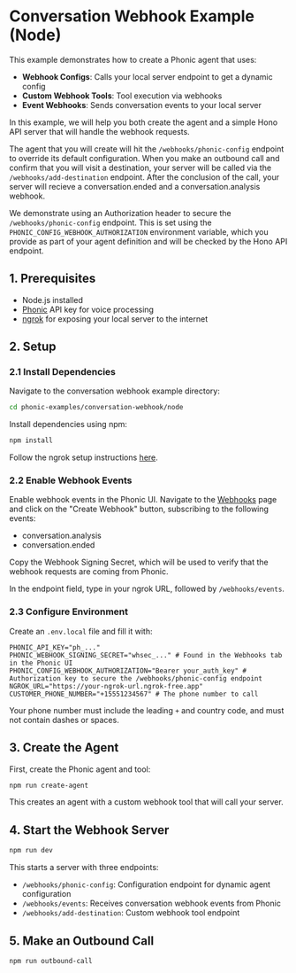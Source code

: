 # Conversation Webhook Example (Node)

This example demonstrates how to create a Phonic agent that uses:

- **Webhook Configs**: Calls your local server endpoint to get a dynamic config
- **Custom Webhook Tools**: Tool execution via webhooks
- **Event Webhooks**: Sends conversation events to your local server

In this example, we will help you both create the agent and a simple Hono API server that will handle the webhook requests.

The agent that you will create will hit the `/webhooks/phonic-config` endpoint to override its default configuration. When you make an outbound call and confirm that you will visit a destination, your server will be called via the `/webhooks/add-destination` endpoint. After the conclusion of the call, your server will recieve a conversation.ended and a conversation.analysis webhook.

We demonstrate using an Authorization header to secure the `/webhooks/phonic-config` endpoint. This is set using the `PHONIC_CONFIG_WEBHOOK_AUTHORIZATION` environment variable, which you provide as part of your agent definition and will be checked by the Hono API endpoint.

## 1. Prerequisites

- Node.js installed
- [Phonic](https://phonic.co) API key for voice processing
- [ngrok](https://ngrok.com) for exposing your local server to the internet

## 2. Setup

### 2.1 Install Dependencies

Navigate to the conversation webhook example directory:
```bash
cd phonic-examples/conversation-webhook/node
```

Install dependencies using npm:
```bash
npm install
```

Follow the ngrok setup instructions [here](https://github.com/Phonic-Co/phonic-examples/blob/main/ngrok_tunneling.md).

### 2.2 Enable Webhook Events

Enable webhook events in the Phonic UI. Navigate to the [Webhooks](https://phonic.co/webhooks) page and click on the "Create Webhook" button, subscribing to the following events:

- conversation.analysis
- conversation.ended

Copy the Webhook Signing Secret, which will be used to verify that the webhook requests are coming from Phonic.

In the endpoint field, type in your ngrok URL, followed by `/webhooks/events`.

### 2.3 Configure Environment

Create an `.env.local` file and fill it with:
```dotenv
PHONIC_API_KEY="ph_..."
PHONIC_WEBHOOK_SIGNING_SECRET="whsec_..." # Found in the Webhooks tab in the Phonic UI
PHONIC_CONFIG_WEBHOOK_AUTHORIZATION="Bearer your_auth_key" # Authorization key to secure the /webhooks/phonic-config endpoint
NGROK_URL="https://your-ngrok-url.ngrok-free.app"
CUSTOMER_PHONE_NUMBER="+15551234567" # The phone number to call
```
Your phone number must include the leading `+` and country code, and must not contain dashes or spaces.

## 3. Create the Agent

First, create the Phonic agent and tool:
```bash
npm run create-agent
```

This creates an agent with a custom webhook tool that will call your server.

## 4. Start the Webhook Server

```bash
npm run dev
```

This starts a server with three endpoints:

- `/webhooks/phonic-config`: Configuration endpoint for dynamic agent configuration
- `/webhooks/events`: Receives conversation webhook events from Phonic
- `/webhooks/add-destination`: Custom webhook tool endpoint

## 5. Make an Outbound Call

```bash
npm run outbound-call
```
